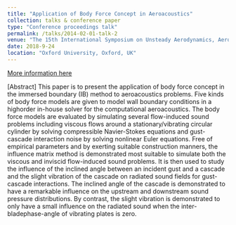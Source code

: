 ```yaml
---
title: "Application of Body Force Concept in Aeroacoustics"
collection: talks & conference paper
type: "Conference proceedings talk"
permalink: /talks/2014-02-01-talk-2
venue: "The 15th International Symposium on Unsteady Aerodynamics, Aeroacoustics and Aeroelasticity of Turbomachines (ISUAAAT15)"
date: 2018-9-24
location: "Oxford University, Oxford, UK"
---
```


[More information here](www.isuaaat.org/https://www.researchgate.net/profile/Cheng-Long-12/publication/328497877_APPLICATION_OF_BODY_FORCE_CONCEPT_IN_AEROACOUSTICS/links/5bd1acdf45851537f59a01fd/APPLICATION-OF-BODY-FORCE-CONCEPT-IN-AEROACOUSTICS.pdf)

[Abstract] This paper is to present the application of body force concept in the immersed boundary (IB) method to aeroacoustics problems. Five kinds of body force models are given to model wall boundary conditions in a highorder in-house solver for the computational aeroacoustics. The body force models are evaluated by simulating several flow-induced sound problems including viscous flows around a stationary/vibrating circular cylinder by solving compressible Navier-Stokes equations and gust-cascade interaction noise by solving nonlinear Euler equations. Free of empirical parameters and by exerting suitable construction manners, the influence matrix method is demonstrated most suitable to simulate both the viscous and inviscid flow-induced sound problems. It is then used to study the influence of the inclined angle between an incident gust and a cascade and the slight vibration of the cascade on radiated sound fields for gust-cascade interactions. The inclined angle of the cascade is demonstrated to have a remarkable influence on the upstream and downstream sound pressure distributions. By contrast, the slight vibration is demonstrated to only have a small influence on the radiated sound when the inter-bladephase-angle of vibrating plates is zero.
